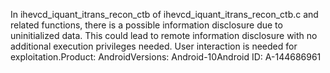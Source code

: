 In ihevcd_iquant_itrans_recon_ctb of ihevcd_iquant_itrans_recon_ctb.c and related functions, there is a possible information disclosure due to uninitialized data. This could lead to remote information disclosure with no additional execution privileges needed. User interaction is needed for exploitation.Product: AndroidVersions: Android-10Android ID: A-144686961